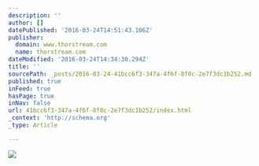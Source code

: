 ```yaml
---
description: ''
author: []
datePublished: '2016-03-24T14:51:43.106Z'
publisher:
  domain: www.thorstream.com
  name: thorstream.com
dateModified: '2016-03-24T14:34:30.294Z'
title: ''
sourcePath: _posts/2016-03-24-41bcc6f3-347a-4f6f-8f0c-2e7f3dc1b252.md
published: true
inFeed: true
hasPage: true
inNav: false
url: 41bcc6f3-347a-4f6f-8f0c-2e7f3dc1b252/index.html
_context: 'http://schema.org'
_type: Article

---
```

![](https://static.wixstatic.com/media/1e928b_f84cbcb9cee94d8fbe9e20e569088f61.png/v1/fill/w_890,h_356,al_c,usm_0.66_1.00_0.01/1e928b_f84cbcb9cee94d8fbe9e20e569088f61.png)